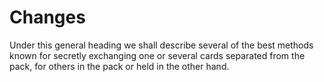 # Changes

Under this general heading we shall describe several of the best methods known for secretly exchanging one or several cards separated from the pack, for others in the pack or held in the other hand.

